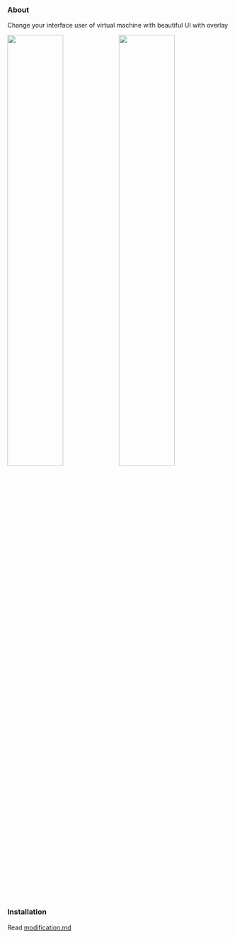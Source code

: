 ### About

Change your interface user of virtual machine with beautiful UI with overlay

<img src="https://i.imgur.com/GfRnMoB.png" width="50%"/><img src="https://i.imgur.com/zB9J3Tn.png" width="50%"/>

### Installation


Read [modification.md](https://github.com/HuskyDG/VMOSPro_RootXposed_Terminal/blob/main/modification.md)
